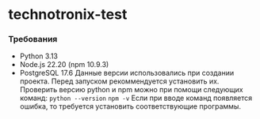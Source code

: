 # technotronix-test
### Требования
+ Python 3.13
+ Node.js 22.20 (npm 10.9.3)
+ PostgreSQL 17.6
Данные версии использовались при создании проекта. Перед запуском рекоммендуется установить их. Проверить версию python и npm можно при помощи следующих команд:
`python --version`
`npm -v`
Если при вводе команд появляется ошибка, то требуется установить соответствующие программы.